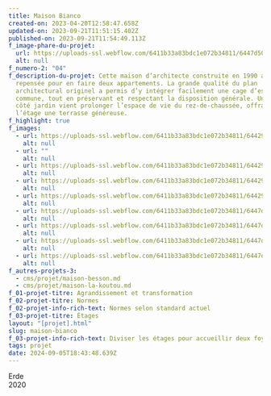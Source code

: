 ```yaml
---
title: Maison Bianco
created-on: 2023-04-20T12:58:47.658Z
updated-on: 2023-09-21T11:51:15.402Z
published-on: 2023-09-21T11:54:49.113Z
f_image-phare-du-projet:
  url: https://uploads-ssl.webflow.com/6411b33a83bdc1e072b34811/6447d50be07a0ad9b4e7967a_DSC04991.jpg
  alt: null
f_numero-2: "04"
f_description-du-projet: Cette maison d’architecte construite en 1990 a dû être
  repensée pour en faire deux appartements. La grande qualité du plan
  architectural originel a permis d’y intégrer facilement une cage d’escalier
  commune, tout en préservant et respectant la disposition générale. Une annexe
  côté jardin vient prolonger l’espace de vie du rez-de-chaussée, offrant à
  l’étage une terrasse généreuse.
f_highlight: true
f_images:
  - url: https://uploads-ssl.webflow.com/6411b33a83bdc1e072b34811/644294610b1b811d139bb7d3_DSC05038.jpg
    alt: null
  - url: ""
    alt: null
  - url: https://uploads-ssl.webflow.com/6411b33a83bdc1e072b34811/6442945e8a7ef8362e7a798e_DSC05012.jpg
    alt: null
  - url: https://uploads-ssl.webflow.com/6411b33a83bdc1e072b34811/6442945e11fabcb1b0ee251f_DSC05009.jpg
    alt: null
  - url: https://uploads-ssl.webflow.com/6411b33a83bdc1e072b34811/6442946049075852db59a743_DSC04989.jpg
    alt: null
  - url: https://uploads-ssl.webflow.com/6411b33a83bdc1e072b34811/6447d534e8a35202c8efd16f_1.jpg
    alt: null
  - url: https://uploads-ssl.webflow.com/6411b33a83bdc1e072b34811/6447d5347d6d876a6b006932_2.jpg
    alt: null
  - url: https://uploads-ssl.webflow.com/6411b33a83bdc1e072b34811/6447d50be07a0ad9b4e7967a_DSC04991.jpg
    alt: null
  - url: https://uploads-ssl.webflow.com/6411b33a83bdc1e072b34811/6447d534e58a48cc9216ffc9_DSC05039.jpg
    alt: null
f_autres-projets-3:
  - cms/projet/maison-besson.md
  - cms/projet/maison-la-koutou.md
f_01-projet-titre: Agrandissement et transformation
f_02-projet-titre: Normes
f_02-projet-info-rich-text: Normes selon standard actuel
f_03-projet-titre: Étages
layout: "[projet].html"
slug: maison-bianco
f_03-projet-info-rich-text: Diviser les étages pour accueillir deux foyers à la place d’un seul.
tags: projet
date: 2024-09-05T18:43:48.639Z
---
```


Erde  
2020

‍
